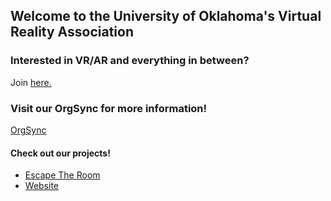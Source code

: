 ## Welcome to the University of Oklahoma's Virtual Reality Association

### Interested in VR/AR and everything in between?
Join [here.](https://goo.gl/forms/PhBAN3U8dYC78AoM2)

### Visit our OrgSync for more information!
[OrgSync](https://orgsync.com/156940/chapter)

#### Check out our projects!
- [Escape The Room](https://github.com/OUVirtualReality/EscapeTheRoom)
- [Website](https://github.com/OUVirtualReality/OUVirtualReality)
